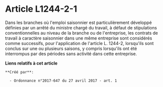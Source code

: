 # Article L1244-2-1

Dans les branches où l'emploi saisonnier est particulièrement développé définies par un arrêté du ministre chargé du travail,
à défaut de stipulations conventionnelles au niveau de la branche ou de l'entreprise, les contrats de travail à caractère
saisonnier dans une même entreprise sont considérés comme successifs, pour l'application de l'article L. 1244-2, lorsqu'ils
sont conclus sur une ou plusieurs saisons, y compris lorsqu'ils ont été interrompus par des périodes sans activité dans cette
entreprise.

**Liens relatifs à cet article**

	**Créé par**:

	  - Ordonnance n°2017-647 du 27 avril 2017 - art. 1
